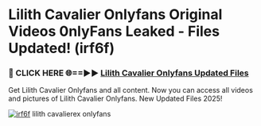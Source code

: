 # Lilith Cavalier Onlyfans Original Videos 0nlyFans Leaked - Files Updated! (irf6f)

<h3>🔴 CLICK HERE 🌐==►► <a href="https://tinyurl.com/x26r9saj" rel="nofollow">Lilith Cavalier Onlyfans Updated Files</a></h3>

Get Lilith Cavalier Onlyfans and all content. Now you can access all videos and pictures of Lilith Cavalier Onlyfans. New Updated Files 2025!

[![irf6f](https://i.imgur.com/LkgZPqh.gif)](https://tinyurl.com/x26r9saj)
lilith cavalierex onlyfans